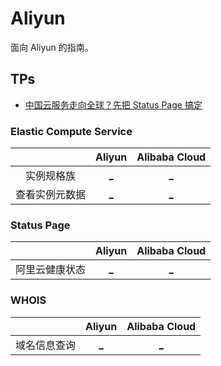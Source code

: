 # Aliyun

面向 Aliyun 的指南。

## TPs

+ [中国云服务走向全球？先把 Status Page 搞定](https://www.yfchuhai.com/article/9074.html)

### Elastic Compute Service

||Aliyun|Alibaba Cloud|
|:--:|:--:|:--:|
|实例规格族|[_](https://help.aliyun.com/document_detail/25378.html)|[_](https://www.alibabacloud.com/help/zh/elastic-compute-service/latest/instance-family)|
|查看实例元数据|[_](https://help.aliyun.com/document_detail/108460.html)|[_](https://www.alibabacloud.com/help/zh/elastic-compute-service/latest/view-instance-metadata)|

### Status Page

||Aliyun|Alibaba Cloud|
|:--:|:--:|:--:|
|阿里云健康状态|[_](https://status.aliyun.com/#/)|[_](https://status.alibabacloud.com/#/)|

### WHOIS

||Aliyun|Alibaba Cloud|
|:--:|:--:|:--:|
|域名信息查询|[_](https://whois.aliyun.com)|[_](https://www.alibabacloud.com/zh/whois/home)|
